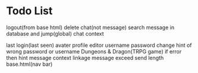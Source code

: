 # Todo List

logout(from base html)
delete chat(not message)
search message in database and jump(global)
chat context

last login(last seen)
avater
profile editor
username password change
hint of wrong password or username
Dungeons & Dragon(TRPG game)
if error then hint
message context linkage
message exceed send length
base.html(nav bar)